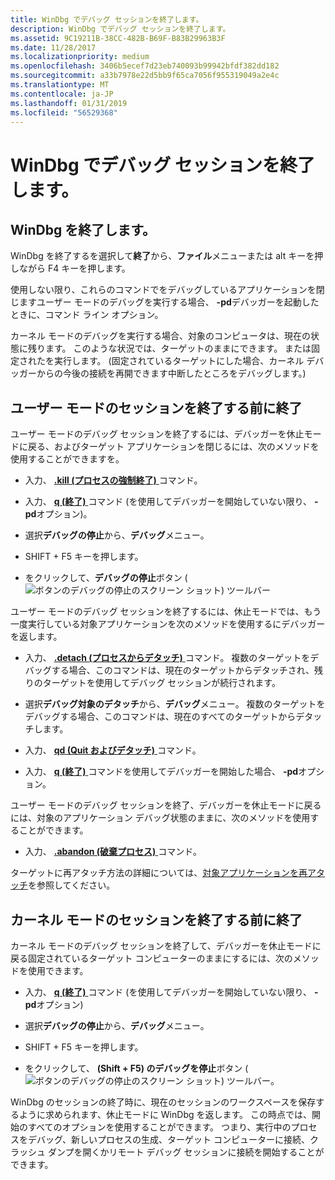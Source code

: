```yaml
---
title: WinDbg でデバッグ セッションを終了します。
description: WinDbg でデバッグ セッションを終了します。
ms.assetid: 9C19211B-38CC-482B-B69F-B83B29963B3F
ms.date: 11/28/2017
ms.localizationpriority: medium
ms.openlocfilehash: 3406b5ecef7d23eb740093b99942bfdf382dd182
ms.sourcegitcommit: a33b7978e22d5bb9f65ca7056f955319049a2e4c
ms.translationtype: MT
ms.contentlocale: ja-JP
ms.lasthandoff: 01/31/2019
ms.locfileid: "56529368"
---
```

# <a name="ending-a-debugging-session-in-windbg"></a>WinDbg でデバッグ セッションを終了します。


## <a name="span-idexitingwindbgspanspan-idexitingwindbgspanspan-idexitingwindbgspanexiting-windbg"></a><span id="Exiting_WinDbg"></span><span id="exiting_windbg"></span><span id="EXITING_WINDBG"></span>WinDbg を終了します。


WinDbg を終了するを選択して**終了**から、**ファイル**メニューまたは alt キーを押しながら F4 キーを押します。

使用しない限り、これらのコマンドでをデバッグしているアプリケーションを閉じますユーザー モードのデバッグを実行する場合、 **-pd**デバッガーを起動したときに、コマンド ライン オプション。

カーネル モードのデバッグを実行する場合、対象のコンピュータは、現在の状態に残ります。 このような状況では、ターゲットのままにできます。 または固定されたを実行します。 (固定されているターゲットにした場合、カーネル デバッガーからの今後の接続を再開できます中断したところをデバッグします。)

## <a name="span-idendingausermodesessionwithoutexitingspanspan-idendingausermodesessionwithoutexitingspanending-a-user-mode-session-without-exiting"></a><span id="ending_a_user_mode_session_without_exiting"></span><span id="ENDING_A_USER_MODE_SESSION_WITHOUT_EXITING"></span>ユーザー モードのセッションを終了する前に終了


ユーザー モードのデバッグ セッションを終了するには、デバッガーを休止モードに戻る、およびターゲット アプリケーションを閉じるには、次のメソッドを使用することができますを。

-   入力、 [ **.kill (プロセスの強制終了)** ](-kill--kill-process-.md)コマンド。

-   入力、 [ **q (終了)** ](q--qq--quit-.md)コマンド (を使用してデバッガーを開始していない限り、 **-pd**オプション)。

-   選択**デバッグの停止**から、**デバッグ**メニュー。
-   SHIFT + F5 キーを押します。

-   をクリックして、**デバッグの停止**ボタン (![ボタンのデバッグの停止のスクリーン ショット](images/tbstop.png)) ツールバー

ユーザー モードのデバッグ セッションを終了するには、休止モードでは、もう一度実行している対象アプリケーションを次のメソッドを使用するにデバッガーを返します。

-   入力、 [ **.detach (プロセスからデタッチ)** ](-detach--detach-from-process-.md)コマンド。 複数のターゲットをデバッグする場合、このコマンドは、現在のターゲットからデタッチされ、残りのターゲットを使用してデバッグ セッションが続行されます。

-   選択**デバッグ対象のデタッチ**から、**デバッグ**メニュー。 複数のターゲットをデバッグする場合、このコマンドは、現在のすべてのターゲットからデタッチします。

-   入力、 [ **qd (Quit およびデタッチ)** ](qd--quit-and-detach-.md)コマンド。

-   入力、 [ **q (終了)** ](q--qq--quit-.md)コマンドを使用してデバッガーを開始した場合、 **-pd**オプション。

ユーザー モードのデバッグ セッションを終了、デバッガーを休止モードに戻るには、対象のアプリケーション デバッグ状態のままに、次のメソッドを使用することができます。

-   入力、 [ **.abandon (破棄プロセス)** ](-abandon--abandon-process-.md)コマンド。

ターゲットに再アタッチ方法の詳細については、[対象アプリケーションを再アタッチ](reattaching-to-the-target-application.md)を参照してください。

## <a name="span-idendingakernel-modesessionwithoutexitingspanspan-idendingakernel-modesessionwithoutexitingspanspan-idendingakernel-modesessionwithoutexitingspanending-a-kernel-mode-session-without-exiting"></a><span id="Ending_a_Kernel-Mode_Session_Without_Exiting"></span><span id="ending_a_kernel-mode_session_without_exiting"></span><span id="ENDING_A_KERNEL-MODE_SESSION_WITHOUT_EXITING"></span>カーネル モードのセッションを終了する前に終了


カーネル モードのデバッグ セッションを終了して、デバッガーを休止モードに戻る固定されているターゲット コンピューターのままにするには、次のメソッドを使用できます。

-   入力、 [ **q (終了)** ](q--qq--quit-.md)コマンド (を使用してデバッガーを開始していない限り、 **-pd**オプション)

-   選択**デバッグの停止**から、**デバッグ**メニュー。
-   SHIFT + F5 キーを押します。

-   をクリックして、 **(Shift + F5) のデバッグを停止**ボタン (![ボタンのデバッグの停止のスクリーン ショット](images/tbstop.png)) ツールバー。

WinDbg のセッションの終了時に、現在のセッションのワークスペースを保存するように求められます、休止モードに WinDbg を返します。 この時点では、開始のすべてのオプションを使用することができます。 つまり、実行中のプロセスをデバッグ、新しいプロセスの生成、ターゲット コンピューターに接続、クラッシュ ダンプを開くかリモート デバッグ セッションに接続を開始することができます。

 

 





